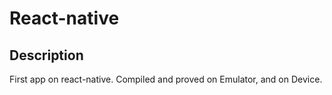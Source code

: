 # React-native

## Description
First app on react-native.  Compiled and proved on Emulator, and on Device.
